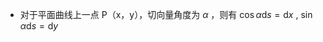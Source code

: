 *   对于平面曲线上一点 P（x，y），切向量角度为 $\alpha$ ，则有 $\cos \alpha\mathrm{d}s = \mathrm{d}x$ , $\sin \alpha\mathrm{d}s = \mathrm{d}y$